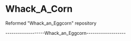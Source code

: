# Whack_A_Corn
 Reformed "Whack_an_Eggcorn" repository

-------------------Whack_an_Eggcorn-------------------
